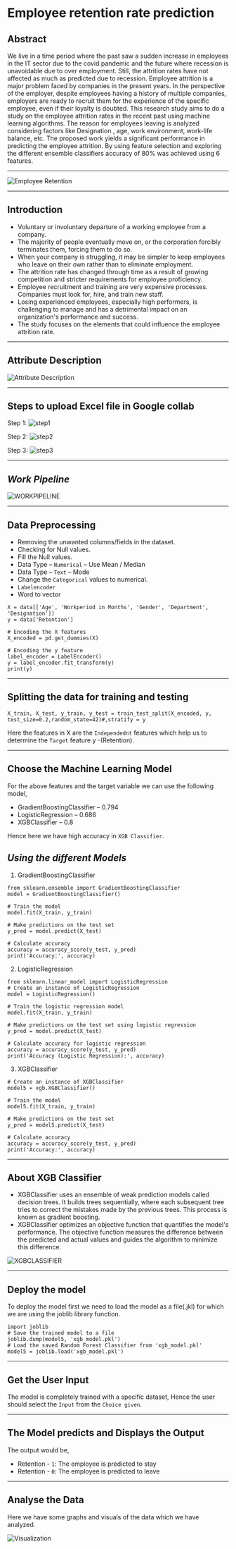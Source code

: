 # **Employee retention rate prediction**

## Abstract

We live in a time period where the past saw a sudden increase in employees in the IT sector due to the covid pandemic and the future where recession is unavoidable due to over employment. Still, the attrition rates have not affected as much as predicted due to recession. Employee attrition is a major problem faced by companies in the present years. In the perspective of the employer, despite employees having a history of multiple companies, employers are ready to recruit them for the experience of the specific employee, even if their loyalty is doubted. This research study aims to do a study on the employee attrition rates in the recent past using machine learning algorithms. The reason for employees leaving is analyzed considering factors like Designation , age, work environment, work-life balance, etc. The proposed work yields a significant performance in predicting the employee attrition. By using feature selection and exploring the different ensemble classifiers accuracy of 80% was achieved using 6 features.

---
![Employee Retention](https://github.com/Jeevith23/Employee-retention-rate/assets/139576422/6c19e103-0a16-4b34-bc1f-e72ccacaaf23)

---
## Introduction

- Voluntary or involuntary departure of a working employee from a company.
- The majority of people eventually move on, or the corporation forcibly terminates them, forcing them to do so. 
- When your company is struggling, it may be simpler to keep employees who leave on their own rather than to eliminate employment. 
- The attrition rate has changed through time as a result of growing competition and stricter requirements for employee proficiency. 
- Employee recruitment and training are very expensive processes. Companies must look for, hire, and train new staff. 
- Losing experienced employees, especially high performers, is challenging to manage and has a detrimental impact on an organization's performance and success. 
- The study focuses on the elements that could influence the employee attrition rate. 
 ---

## Attribute Description

![Attribute Description](https://github.com/Jeevith23/Employee-retention-rate/assets/139576422/58374db8-23b6-4042-a7dd-ad8570583ea7)


---
## Steps to upload Excel file in Google collab

Step 1:
![step1](https://github.com/Jeevith23/Employee-retention-rate/assets/139576422/1ab1a4d3-7223-42b6-ae06-ef0d5817d266)

Step 2:
![step2](https://github.com/Jeevith23/Employee-retention-rate/assets/139576422/6a6338a3-85f5-49af-81c0-cfe0c771489b)

Step 3:
![step3](https://github.com/Jeevith23/Employee-retention-rate/assets/139576422/9d475a92-6214-4ed6-a461-7ede57de1ce9)


---
## *Work Pipeline*

![WORKPIPELINE](https://github.com/Jeevith23/Employee-retention-rate/assets/139576422/94f18651-e3bc-4582-bf5a-719e3c67a5e9)


---
## Data Preprocessing

- Removing the unwanted columns/fields in the dataset.
- Checking for Null values.
- Fill the Null values.
- Data Type – `Numerical` – Use Mean / Median
- Data Type – `Text` – Mode
- Change the `Categorical` values to numerical.
- `Labelencoder`
- Word to vector

``` python3
X = data[['Age', 'Workperiod in Months', 'Gender', 'Department', 'Designation']]
y = data['Retention']

# Encoding the X features
X_encoded = pd.get_dummies(X)

# Encoding the y feature
label_encoder = LabelEncoder()
y = label_encoder.fit_transform(y)
print(y)

```
---

## Splitting the data for training and testing

``` python3
X_train, X_test, y_train, y_test = train_test_split(X_encoded, y, test_size=0.2,random_state=42)#,stratify = y

```

Here the features in X are the `Independednt` features which help us to determine the `Target` feature y -(Retention).

---

## Choose the Machine Learning Model

For the above features and the target variable we can use the following model,
- GradientBoostingClassifier – 0.794
- LogisticRegression – 0.686
- XGBClassifier – 0.8


Hence here we have high accuracy in `XGB Classifier`. 

## *Using the different Models*

1. GradientBoostingClassifier

``` python3
from sklearn.ensemble import GradientBoostingClassifier
model = GradientBoostingClassifier()

# Train the model
model.fit(X_train, y_train)

# Make predictions on the test set
y_pred = model.predict(X_test)

# Calculate accuracy
accuracy = accuracy_score(y_test, y_pred)
print('Accuracy:', accuracy)
```
2. LogisticRegression

``` python3
from sklearn.linear_model import LogisticRegression
# Create an instance of LogisticRegression
model = LogisticRegression()

# Train the logistic regression model
model.fit(X_train, y_train)

# Make predictions on the test set using logistic regression
y_pred = model.predict(X_test)

# Calculate accuracy for logistic regression
accuracy = accuracy_score(y_test, y_pred)
print('Accuracy (Logistic Regression):', accuracy)
```

3.  XGBClassifier

``` pyhton3
# Create an instance of XGBClassifier
model5 = xgb.XGBClassifier()

# Train the model
model5.fit(X_train, y_train)

# Make predictions on the test set
y_pred = model5.predict(X_test)

# Calculate accuracy
accuracy = accuracy_score(y_test, y_pred)
print('Accuracy:', accuracy)
```
---
## About XGB Classifier
- XGBClassifier uses an ensemble of weak prediction models called decision trees. It builds trees sequentially, where each subsequent tree tries to correct the mistakes made by the previous trees. This process is known as gradient boosting.
- XGBClassifier optimizes an objective function that quantifies the model's performance. The objective function measures the difference between the predicted and actual values and guides the algorithm to minimize this difference.

![XGBCLASSIFIER](https://github.com/Jeevith23/Employee-retention-rate/assets/139576422/282b3634-0553-47b0-bd50-7aeae29a094c)


---
## Deploy the model

To deploy the model first we need to load the model as a file(.jkl) for which we are using the joblib library function.

``` python3
import joblib
# Save the trained model to a file
joblib.dump(model5, 'xgb_model.pkl')
# Load the saved Random Forest Classifier from 'xgb_model.pkl'
model5 = joblib.load('xgb_model.pkl')
```
---
## Get the User Input
The model is completely trained with a specific dataset, Hence the user should select the `Input` from the `Choice given`.

---

## The Model predicts and Displays the Output

The output would be,
- Retention - `1`: The employee is predicted to stay
- Retention - `0`: The employee is predicted to leave 

---
## Analyse the Data

Here we have some graphs and visuals of the data which we have analyzed.

![Visualization](https://github.com/Jeevith23/Employee-retention-rate/assets/139576422/c5e45b51-7690-4c56-89f5-410db86df871)

